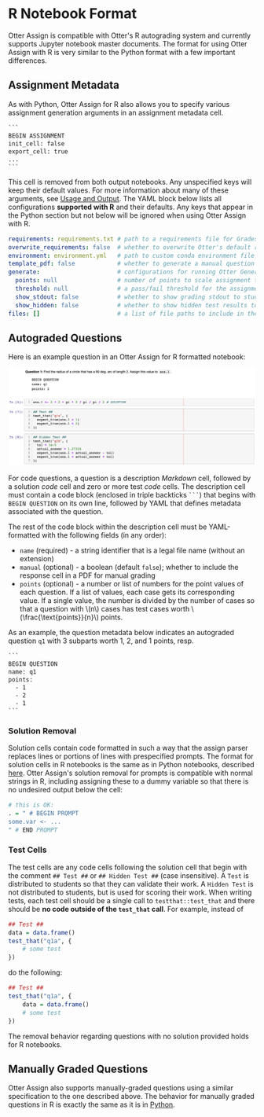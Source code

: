 # R Notebook Format

Otter Assign is compatible with Otter's R autograding system and currently supports Jupyter notebook master documents. The format for using Otter Assign with R is very similar to the Python format with a few important differences.

## Assignment Metadata

As with Python, Otter Assign for R also allows you to specify various assignment generation arguments in an assignment metadata cell.

````
```
BEGIN ASSIGNMENT
init_cell: false
export_cell: true
...
```
````

This cell is removed from both output notebooks. Any unspecified keys will keep their default values. For more information about many of these arguments, see [Usage and Output](usage.md). The YAML block below lists all configurations **supported with R** and their defaults. Any keys that appear in the Python section but not below will be ignored when using Otter Assign with R.

```yaml
requirements: requirements.txt # path to a requirements file for Gradescope; appended by default
overwrite_requirements: false  # whether to overwrite Otter's default requirements rather than appending
environment: environment.yml   # path to custom conda environment file
template_pdf: false            # whether to generate a manual question template PDF for Gradescope
generate:                      # configurations for running Otter Generate; defaults to false
  points: null                 # number of points to scale assignment to on Gradescope
  threshold: null              # a pass/fail threshold for the assignment on Gradescope
  show_stdout: false           # whether to show grading stdout to students once grades are published
  show_hidden: false           # whether to show hidden test results to students once grades are published
files: []                      # a list of file paths to include in the distribution directories
```

## Autograded Questions

Here is an example question in an Otter Assign for R formatted notebook:

![](images/R_assign_sample_question.png)

For code questions, a question is a description *Markdown* cell, followed by a solution *code* cell and zero or more test *code* cells. The description cell must contain a code block (enclosed in triple backticks <code>\`\`\`</code>) that begins with `BEGIN QUESTION` on its own line, followed by YAML that defines metadata associated with the question.

The rest of the code block within the description cell must be YAML-formatted with the following fields (in any order):

* `name` (required) - a string identifier that is a legal file name (without an extension)
* `manual` (optional) - a boolean (default `false`); whether to include the response cell in a PDF for manual grading
* `points` (optional) - a number or list of numbers for the point values of each question. If a list of values, each case gets its corresponding value. If a single value, the number is divided by the number of cases so that a question with \\(n\\) cases has test cases worth \\(\frac{\text{points}}{n}\\) points.

As an example, the question metadata below indicates an autograded question `q1` with 3 subparts worth 1, 2, and 1 points, resp.

````
```
BEGIN QUESTION
name: q1
points: 
  - 1
  - 2
  - 1
```
````

### Solution Removal

Solution cells contain code formatted in such a way that the assign parser replaces lines or portions of lines with prespecified prompts. The format for solution cells in R notebooks is the same as in Python notebooks, described [here](python_notebook_format.html#solution-removal). Otter Assign's solution removal for prompts is compatible with normal strings in R, including assigning these to a dummy variable so that there is no undesired output below the cell:

```r
# this is OK:
. = " # BEGIN PROMPT
some.var <- ...
" # END PROMPT
```

### Test Cells

The test cells are any code cells following the solution cell that begin with the comment `## Test ##` or `## Hidden Test ##` (case insensitive). A `Test` is distributed to students so that they can validate their work. A `Hidden Test` is not distributed to students, but is used for scoring their work. When writing tests, each test cell should be a single call to `testthat::test_that` and there should be **no code outside of the `test_that` call**. For example, instead of

```r
## Test ##
data = data.frame()
test_that("q1a", {
    # some test
})
```

do the following:

```r
## Test ##
test_that("q1a", {
    data = data.frame()
    # some test
})
```

The removal behavior regarding questions with no solution provided holds for R notebooks.

## Manually Graded Questions

Otter Assign also supports manually-graded questions using a similar specification to the one described above. The behavior for manually graded questions in R is exactly the same as it is in [Python](python_notebook_format.html#manually-graded-questions).
